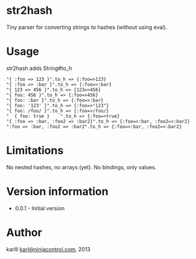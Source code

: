 str2hash
========

Tiny parser for converting strings to hashes (without using eval).

# Usage 

str2hash adds String#to_h 

    "{ :foo => 123 }".to_h => {:foo=>123}
    "{ :foo => :bar }".to_h => {:foo=>:bar}
    "{ 123 => 456 }".to_h => {123=>456}
    "{ foo: 456 }".to_h => {:foo=>456}
    "{ foo: :bar }".to_h => {:foo=>:bar}
    "{ foo: '123' }".to_h => {:foo=>"123"}
    "{ foo: /foo/ }".to_h => {:foo=>/foo/}
    "  { foo: true }    ".to_h => {:foo=>true}
    "{ :foo => :bar, :foo2 => :bar2}".to_h => {:foo=>:bar, :foo2=>:bar2}
    ":foo => :bar, :foo2 => :bar2".to_h => {:foo=>:bar, :foo2=>:bar2}

# Limitations

No nested hashes, no arrays (yet). No bindings, only values.


# Version information

* 0.0.1 - Initial version

# Author

karlll <karl@ninjacontrol.com>, 2013
